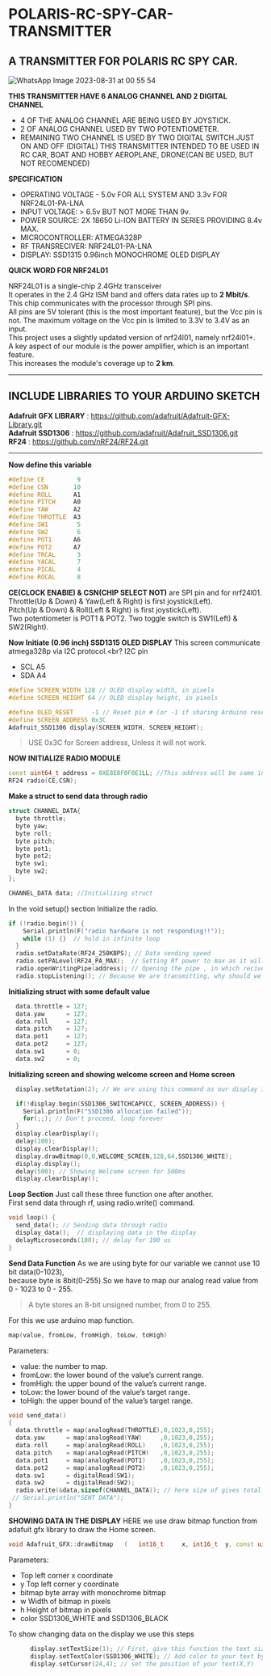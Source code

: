 # POLARIS-RC-SPY-CAR-TRANSMITTER
## A TRANSMITTER FOR POLARIS RC SPY CAR.
![WhatsApp Image 2023-08-31 at 00 55 54](https://github.com/PolarisArm/POLARIS-RC-SPY-CAR-TRANSMITTER/assets/143507006/1f2548b6-76d2-43db-af35-4ecafd60dd1a)

__THIS TRANSMITTER HAVE 6 ANALOG CHANNEL AND 2 DIGITAL CHANNEL__
* 4 OF THE ANALOG CHANNEL ARE BEING USED BY JOYSTICK.
* 2 OF ANALOG CHANNEL USED BY TWO POTENTIOMETER.
* REMAINING TWO CHANNEL IS USED BY TWO DIGITAL SWITCH.JUST ON AND OFF (DIGITAL)
THIS TRANSMITTER INTENDED TO BE USED IN RC CAR, BOAT AND HOBBY AEROPLANE, DRONE(CAN BE USED, BUT NOT RECOMENDED)

__SPECIFICATION__
- OPERATING VOLTAGE - 5.0v FOR ALL SYSTEM AND 3.3v FOR NRF24L01-PA-LNA
- INPUT VOLTAGE: > 6.5v BUT NOT MORE THAN 9v.
- POWER SOURCE:  2X 18650 Li-ION BATTERY IN SERIES PROVIDING 8.4v MAX.
- MICROCONTROLLER: ATMEGA328P
- RF TRANSRECIVER: NRF24L01-PA-LNA
- DISPLAY: SSD1315 0.96inch MONOCHROME OLED DISPLAY 
  
__QUICK WORD FOR NRF24L01__

NRF24L01 is a single-chip 2.4GHz transceiver<br>
It operates in the 2.4 GHz ISM band and offers data rates up to __2 Mbit/s__.<br>
This chip communicates with the processor through SPI pins.<br>
All pins are 5V tolerant (this is the most important feature), but the Vcc pin is not. The maximum voltage on the Vcc pin is limited to 3.3V to 3.4V as an input.<br>
This project uses a slightly updated version of nrf24l01, namely nrf24l01+.<br>
A key aspect of our module is the power amplifier, which is an important feature.<br>
This increases the module's coverage up to __2 km__.<br>

_______________________________________________________________________________________
## INCLUDE LIBRARIES TO YOUR ARDUINO SKETCH
__Adafruit GFX LIBRARY__ : https://github.com/adafruit/Adafruit-GFX-Library.git <br>
__Adafruit SSD1306__ : https://github.com/adafruit/Adafruit_SSD1306.git <br>
__RF24__ : https://github.com/nRF24/RF24.git <br>

________________________________________________________________________________________

__Now define this variable__

```C++
#define CE         9
#define CSN       10
#define ROLL      A1
#define PITCH     A0
#define YAW       A2
#define THROTTLE  A3
#define SW1        5
#define SW2        6
#define POT1      A6
#define POT2      A7
#define TRCAL      3
#define YACAL      7
#define PICAL      4
#define ROCAL      8

```
__CE(CLOCK ENABlE) & CSN(CHIP SELECT NOT)__ are SPI pin and for nrf24l01.<br>
Throttle(Up & Down) & Yaw(Left & Right) is first joystick(Left).<br>
Pitch(Up & Down) & Roll(Left & Right) is first joystick(Left).<br>
Two potentiometer is POT1 & POT2. Two toggle switch is SW1(Left) & SW2(Right).<br>

__Now Initiate (0.96 inch) SSD1315 OLED DISPLAY__
This screen communicate atmega328p via I2C protocol.<br?
I2C pin <br>
* SCL A5 <br>
* SDA A4 <br>

```C++
#define SCREEN_WIDTH 128 // OLED display width, in pixels
#define SCREEN_HEIGHT 64 // OLED display height, in pixels

#define OLED_RESET     -1 // Reset pin # (or -1 if sharing Arduino reset pin)
#define SCREEN_ADDRESS 0x3C
Adafruit_SSD1306 display(SCREEN_WIDTH, SCREEN_HEIGHT);
```
> USE 0x3C for Screen address, Unless it will not work.<br>

__NOW INITIALIZE RADIO MODULE__
```C++
const uint64_t address = 0XE8E8F0F0E1LL; //This address will be same in reciver
RF24 radio(CE,CSN);
```
__Make a struct to send data through radio__
```C++
struct CHANNEL_DATA{
  byte throttle;
  byte yaw;
  byte roll;
  byte pitch;
  byte pot1;
  byte pot2;
  byte sw1;
  byte sw2;
};

CHANNEL_DATA data; //Initializing struct
```
In the void setup() section Initialize the radio.
```C++
if (!radio.begin()) {
    Serial.println(F("radio hardware is not responding!!"));
    while (1) {}  // hold in infinite loop
  }
  radio.setDataRate(RF24_250KBPS); // Data sending speed
  radio.setPALevel(RF24_PA_MAX);  // Setting Rf power to max as it will communicate in long distance.
  radio.openWritingPipe(address); // Opening the pipe , in which reciver is listening
  radio.stopListening(); // Because We are transmitting, why should we listen.
```

__Initializing struct with some default value__
```C++
  data.throttle = 127;
  data.yaw      = 127;
  data.roll     = 127;
  data.pitch    = 127;
  data.pot1     = 127;
  data.pot2     = 127;
  data.sw1      = 0;
  data.sw2      = 0;
  ```
__Initializing screen and showing welcome screen and Home screen__
```C++
  display.setRotation(2); // We are using this command as our display is upside down.

  if(!display.begin(SSD1306_SWITCHCAPVCC, SCREEN_ADDRESS)) {
    Serial.println(F("SSD1306 allocation failed"));
    for(;;); // Don't proceed, loop forever
  }
  display.clearDisplay();
  delay(100); 
  display.clearDisplay();
  display.drawBitmap(0,0,WELCOME_SCREEN,128,64,SSD1306_WHITE);
  display.display();
  delay(500); // Showing Welcome screen for 500ms 
  display.clearDisplay();
```
__Loop Section__
Just call these three function one after another.<br>
First send data through rf, using radio.write() command.<br>
```C++
void loop() {
  send_data(); // Sending data through radio
  display_data();  // displaying data in the display
  delayMicroseconds(100); // delay for 100 us
}
```
__Send Data Function__
As we are using byte for our variable we cannot use 10 bit data(0-1023),<br>
because byte is 8bit(0-255).So we have to map our analog read value from<br>
0 - 1023 to 0 - 255.<br>
> A byte stores an 8-bit unsigned number, from 0 to 255.

For this we use arduino map function.
```C++
map(value, fromLow, fromHigh, toLow, toHigh)
```
Parameters:
  * value: the number to map.
  * fromLow: the lower bound of the value’s current range.
  * fromHigh: the upper bound of the value’s current range.
  * toLow: the lower bound of the value’s target range.
  * toHigh: the upper bound of the value’s target range.
```C++
void send_data()
{
  data.throttle = map(analogRead(THROTTLE),0,1023,0,255);
  data.yaw      = map(analogRead(YAW)     ,0,1023,0,255);
  data.roll     = map(analogRead(ROLL)    ,0,1023,0,255);
  data.pitch    = map(analogRead(PITCH)   ,0,1023,0,255);
  data.pot1     = map(analogRead(POT1)    ,0,1023,0,255);  
  data.pot2     = map(analogRead(POT2)    ,0,1023,0,255);
  data.sw1      = digitalRead(SW1);
  data.sw2      = digitalRead(SW2);
  radio.write(&data,sizeof(CHANNEL_DATA)); // here size of gives total size of the data to function.
 // Serial.println("SENT DATA");
}
```

__SHOWING DATA IN THE DISPLAY__
HERE we use draw bitmap function from adafuit gfx library to draw the Home screen.
```C++
void Adafruit_GFX::drawBitmap	(	int16_t 	x, int16_t 	y, const uint8_t 	bitmap[], int16_t 	w, int16_t 	h, uint16_t 	color )
```
Parameters:
  - Top left corner x coordinate
  - y	Top left corner y coordinate
  - bitmap	byte array with monochrome bitmap
  - w	Width of bitmap in pixels
  - h	Height of bitmap in pixels
  - color SSD1306_WHITE and SSD1306_BLACK

To show changing data on the display we use this steps
```C++
      display.setTextSize(1); // First, give this function the text size you want
      display.setTextColor(SSD1306_WHITE); // Add color to your text by using this function. This is a monochrome (black and white two-color) display, so it might just be white here.
      display.setCursor(24,4); // set the position of your text(X,Y)
```


